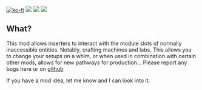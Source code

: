 [![ko-fi](https://img.shields.io/badge/Ko--fi-Donate%20-hotpink?logo=kofi&logoColor=white&style=for-the-badge)](https://ko-fi.com/protocol1903) [![](https://img.shields.io/badge/dynamic/json?color=orange&label=Factorio&query=downloads_count&suffix=%20downloads&url=https%3A%2F%2Fmods.factorio.com%2Fapi%2Fmods%2Fmodule-inserter&style=for-the-badge)](https://mods.factorio.com/mod/module-inserter) [![](https://img.shields.io/badge/Discord-Community-blue?style=for-the-badge)](https://discord.gg/K3fXMGVc4z) [![](https://img.shields.io/badge/Github-Source-green?style=for-the-badge)](https://github.com/protocol-1903/module-inserter)

## What?
This mod allows inserters to interact with the module slots of normally inaccessible entities. Notably, crafting machines and labs. This allows you to change your setups on a whim, or when used in combination with certain other mods, allows for new pathways for production...
Please report any bugs here or on [github](https://github.com/protocol-1903/module-inserter)

If you have a mod idea, let me know and I can look into it.